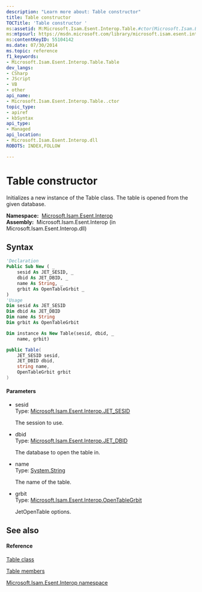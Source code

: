 ```yaml
---
description: "Learn more about: Table constructor"
title: Table constructor 
TOCTitle: 'Table constructor '
ms:assetid: M:Microsoft.Isam.Esent.Interop.Table.#ctor(Microsoft.Isam.Esent.Interop.JET_SESID,Microsoft.Isam.Esent.Interop.JET_DBID,System.String,Microsoft.Isam.Esent.Interop.OpenTableGrbit)
ms:mtpsurl: https://msdn.microsoft.com/library/microsoft.isam.esent.interop.table.table(v=EXCHG.10)
ms:contentKeyID: 55104142
ms.date: 07/30/2014
ms.topic: reference
f1_keywords:
- Microsoft.Isam.Esent.Interop.Table.Table
dev_langs:
- CSharp
- JScript
- VB
- other
api_name: 
- Microsoft.Isam.Esent.Interop.Table..ctor
topic_type: 
- apiref
- kbSyntax
api_type: 
- Managed
api_location: 
- Microsoft.Isam.Esent.Interop.dll
ROBOTS: INDEX,FOLLOW

---
```


# Table constructor

Initializes a new instance of the Table class. The table is opened from the given database.

**Namespace:**  [Microsoft.Isam.Esent.Interop](./microsoft.isam.esent.interop-namespace.md)  
**Assembly:**  Microsoft.Isam.Esent.Interop (in Microsoft.Isam.Esent.Interop.dll)

## Syntax

``` vb
'Declaration
Public Sub New ( _
    sesid As JET_SESID, _
    dbid As JET_DBID, _
    name As String, _
    grbit As OpenTableGrbit _
)
'Usage
Dim sesid As JET_SESID
Dim dbid As JET_DBID
Dim name As String
Dim grbit As OpenTableGrbit

Dim instance As New Table(sesid, dbid, _
    name, grbit)
```

``` csharp
public Table(
    JET_SESID sesid,
    JET_DBID dbid,
    string name,
    OpenTableGrbit grbit
)
```

#### Parameters

  - sesid  
    Type: [Microsoft.Isam.Esent.Interop.JET_SESID](./jet-sesid-structure.md)  
    
    The session to use.

<!-- end list -->

  - dbid  
    Type: [Microsoft.Isam.Esent.Interop.JET_DBID](./jet-dbid-structure.md)  
    
    The database to open the table in.

<!-- end list -->

  - name  
    Type: [System.String](/dotnet/api/system.string)  
    
    The name of the table.

<!-- end list -->

  - grbit  
    Type: [Microsoft.Isam.Esent.Interop.OpenTableGrbit](./opentablegrbit-enumeration.md)  
    
    JetOpenTable options.

## See also

#### Reference

[Table class](./table-class.md)

[Table members](./table-members.md)

[Microsoft.Isam.Esent.Interop namespace](./microsoft.isam.esent.interop-namespace.md)
